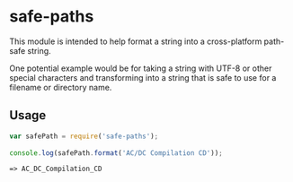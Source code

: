 # safe-paths

This module is intended to help format a string into a cross-platform path-safe string. 

One potential example would be for taking a string with UTF-8 or other special characters and transforming into a string that is safe to use for a filename or directory name.
   
## Usage

```javascript
var safePath = require('safe-paths');
    
console.log(safePath.format('AC/DC Compilation CD'));
```

    => AC_DC_Compilation_CD